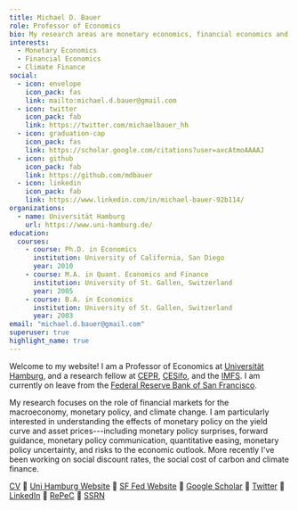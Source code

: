 ```yaml
---
title: Michael D. Bauer
role: Professor of Economics
bio: My research areas are monetary economics, financial economics and climate finance.
interests:
  - Monetary Economics
  - Financial Economics
  - Climate Finance
social:
  - icon: envelope
    icon_pack: fas
    link: mailto:michael.d.bauer@gmail.com
  - icon: twitter
    icon_pack: fab
    link: https://twitter.com/michaelbauer_hh
  - icon: graduation-cap
    icon_pack: fas
    link: https://scholar.google.com/citations?user=axcAtmoAAAAJ
  - icon: github
    icon_pack: fab
    link: https://github.com/mdbauer
  - icon: linkedin
    icon_pack: fab
    link: https://www.linkedin.com/in/michael-bauer-92b114/
organizations:
  - name: Universität Hamburg
    url: https://www.uni-hamburg.de/
education:
  courses:
    - course: Ph.D. in Economics
      institution: University of California, San Diego
      year: 2010
    - course: M.A. in Quant. Economics and Finance
      institution: University of St. Gallen, Switzerland
      year: 2005
    - course: B.A. in Economics
      institution: University of St. Gallen, Switzerland
      year: 2003
email: "michael.d.bauer@gmail.com"
superuser: true
highlight_name: true
---
```


Welcome to my website! I am a Professor of Economics at [Universität
Hamburg](https://www.uni-hamburg.de/), and a research fellow at [CEPR](https://cepr.org/), [CESifo](https://www.cesifo.org/en), and the
[IMFS](https://www.imfs-frankfurt.de/en.html). I am currently on leave from the [Federal Reserve Bank
of San Francisco](https://frbsf.org/).

My research focuses on the role of financial markets for the macroeconomy,
monetary policy, and climate change. I am
particularly interested in understanding the effects of monetary policy on
the yield curve and asset prices---including monetary policy surprises, forward guidance,
monetary policy communication, quantitative easing, monetary policy uncertainty,
and risks to the economic outlook. More recently I've
been working on social discount rates, the social cost of carbon and climate
finance. 

[CV](files/cv_mbauer.pdf) :small_blue_diamond: [Uni Hamburg
Website](https://www.wiso.uni-hamburg.de/en/fachbereich-vwl/professuren/bauer.html)
:small_blue_diamond: [SF Fed Website](https://www.frbsf.org/economic-research/economists/michael-bauer/) :small_blue_diamond: 
[Google Scholar](https://scholar.google.com/citations?user=axcAtmoAAAAJ) :small_blue_diamond:
[Twitter](https://twitter.com/michaelbauer_hh) :small_blue_diamond:
[LinkedIn](https://www.linkedin.com/in/michael-bauer-92b114/) :small_blue_diamond:
[RePeC](https://ideas.repec.org/f/pba824.html) :small_blue_diamond:
[SSRN](https://papers.ssrn.com/sol3/cf_dev/AbsByAuth.cfm?per_id=1037079)
